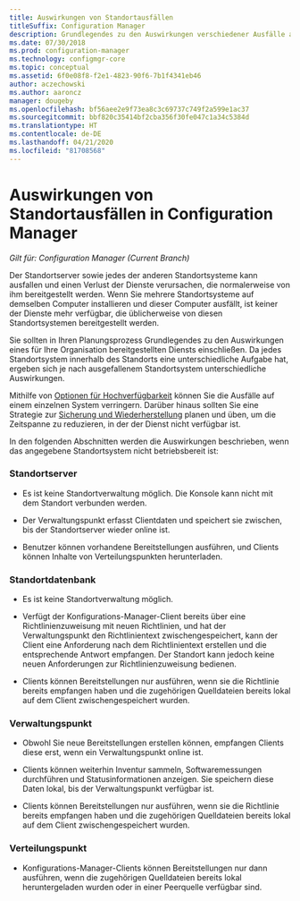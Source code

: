 ```yaml
---
title: Auswirkungen von Standortausfällen
titleSuffix: Configuration Manager
description: Grundlegendes zu den Auswirkungen verschiedener Ausfälle an einem Configuration Manager-Standort.
ms.date: 07/30/2018
ms.prod: configuration-manager
ms.technology: configmgr-core
ms.topic: conceptual
ms.assetid: 6f0e08f8-f2e1-4823-90f6-7b1f4341eb46
author: aczechowski
ms.author: aaroncz
manager: dougeby
ms.openlocfilehash: bf56aee2e9f73ea8c3c69737c749f2a599e1ac37
ms.sourcegitcommit: bbf820c35414bf2cba356f30fe047c1a34c5384d
ms.translationtype: HT
ms.contentlocale: de-DE
ms.lasthandoff: 04/21/2020
ms.locfileid: "81708568"
---
```

# <a name="site-failure-impacts-in-configuration-manager"></a>Auswirkungen von Standortausfällen in Configuration Manager

*Gilt für: Configuration Manager (Current Branch)*

Der Standortserver sowie jedes der anderen Standortsysteme kann ausfallen und einen Verlust der Dienste verursachen, die normalerweise von ihm bereitgestellt werden. Wenn Sie mehrere Standortsysteme auf demselben Computer installieren und dieser Computer ausfällt, ist keiner der Dienste mehr verfügbar, die üblicherweise von diesen Standortsystemen bereitgestellt werden.

Sie sollten in Ihren Planungsprozess Grundlegendes zu den Auswirkungen eines für Ihre Organisation bereitgestellten Diensts einschließen. Da jedes Standortsystem innerhalb des Standorts eine unterschiedliche Aufgabe hat, ergeben sich je nach ausgefallenem Standortsystem unterschiedliche Auswirkungen. 

Mithilfe von [Optionen für Hochverfügbarkeit](../deploy/configure/high-availability-options.md) können Sie die Ausfälle auf einem einzelnen System verringern. Darüber hinaus sollten Sie eine Strategie zur [Sicherung und Wiederherstellung](backup-and-recovery.md) planen und üben, um die Zeitspanne zu reduzieren, in der der Dienst nicht verfügbar ist.

In den folgenden Abschnitten werden die Auswirkungen beschrieben, wenn das angegebene Standortsystem nicht betriebsbereit ist:


### <a name="site-server"></a>Standortserver

- Es ist keine Standortverwaltung möglich. Die Konsole kann nicht mit dem Standort verbunden werden.  

- Der Verwaltungspunkt erfasst Clientdaten und speichert sie zwischen, bis der Standortserver wieder online ist.  

- Benutzer können vorhandene Bereitstellungen ausführen, und Clients können Inhalte von Verteilungspunkten herunterladen.  


### <a name="site-database"></a>Standortdatenbank

- Es ist keine Standortverwaltung möglich.  

- Verfügt der Konfigurations-Manager-Client bereits über eine Richtlinienzuweisung mit neuen Richtlinien, und hat der Verwaltungspunkt den Richtlinientext zwischengespeichert, kann der Client eine Anforderung nach dem Richtlinientext erstellen und die entsprechende Antwort empfangen. Der Standort kann jedoch keine neuen Anforderungen zur Richtlinienzuweisung bedienen.  

- Clients können Bereitstellungen nur ausführen, wenn sie die Richtlinie bereits empfangen haben und die zugehörigen Quelldateien bereits lokal auf dem Client zwischengespeichert wurden.  


### <a name="management-point"></a>Verwaltungspunkt

- Obwohl Sie neue Bereitstellungen erstellen können, empfangen Clients diese erst, wenn ein Verwaltungspunkt online ist.  

- Clients können weiterhin Inventur sammeln, Softwaremessungen durchführen und Statusinformationen anzeigen. Sie speichern diese Daten lokal, bis der Verwaltungspunkt verfügbar ist.  

- Clients können Bereitstellungen nur ausführen, wenn sie die Richtlinie bereits empfangen haben und die zugehörigen Quelldateien bereits lokal auf dem Client zwischengespeichert wurden.  


### <a name="distribution-point"></a>Verteilungspunkt

- Konfigurations-Manager-Clients können Bereitstellungen nur dann ausführen, wenn die zugehörigen Quelldateien bereits lokal heruntergeladen wurden oder in einer Peerquelle verfügbar sind.

